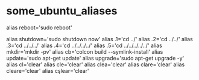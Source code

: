 # some_ubuntu_aliases

alias reboot='sudo reboot'

alias shutdown='sudo shutdown now'
alias .1='cd ../'
alias .2='cd ../../'
alias .3='cd ../../../'
alias .4='cd ../../../../'
alias .5='cd ../../../../../'
alias mkdir='mkdir -pv'
alias cb='colcon build --symlink-install'
alias update='sudo apt-get update'
alias upgrade='sudo apt-get upgrade -y'
alias cl='clear'
alias cle='clear'
alias clea='clear'
alias clare='clear'
alias cleare='clear'
alias cşlear='clear'
